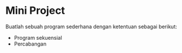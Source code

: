 # Mini Project

Buatlah sebuah program sederhana dengan ketentuan sebagai berikut:

- Program sekuensial
- Percabangan
